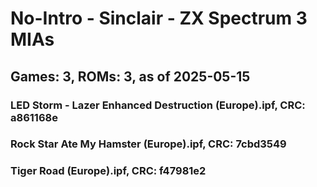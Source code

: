 # No-Intro - Sinclair - ZX Spectrum 3 MIAs
## Games: 3, ROMs: 3, as of 2025-05-15

### LED Storm - Lazer Enhanced Destruction (Europe).ipf, CRC: a861168e
### Rock Star Ate My Hamster (Europe).ipf, CRC: 7cbd3549
### Tiger Road (Europe).ipf, CRC: f47981e2
